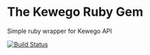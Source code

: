 The Kewego Ruby Gem
====================
Simple ruby wrapper for Kewego API

[![Build Status](https://secure.travis-ci.org/aspgems/kewego_party.png)](http://travis-ci.org/aspgems/kewego_party)
